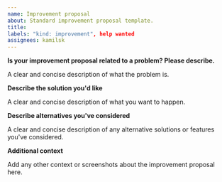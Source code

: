 ```yaml
---
name: Improvement proposal
about: Standard improvement proposal template.
title:
labels: "kind: improvement", help wanted
assignees: kamilsk
---
```


**Is your improvement proposal related to a problem? Please describe.**

A clear and concise description of what the problem is.

**Describe the solution you'd like**

A clear and concise description of what you want to happen.

**Describe alternatives you've considered**

A clear and concise description of any alternative solutions
or features you've considered.

**Additional context**

Add any other context or screenshots about the improvement proposal here.
